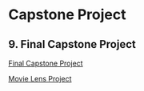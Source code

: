 # Capstone Project

## 9. Final Capstone Project

[Final Capstone Project](https://github.com/eaamankwah/HarvardX-Data-Science/tree/master/FinalCapstoneProject)

[Movie Lens Project](https://github.com/eaamankwah/HarvardX-Data-Science/tree/master/movielensProject)
